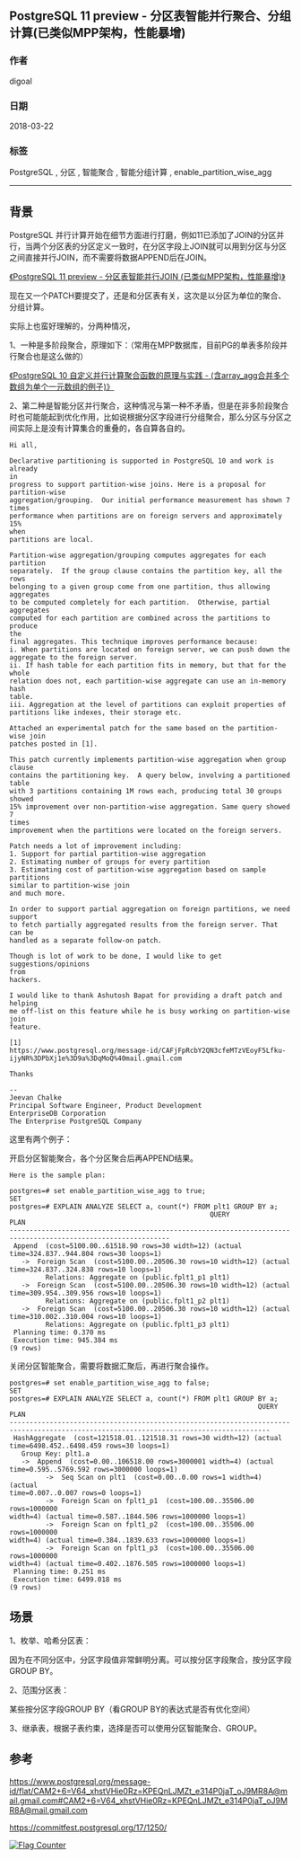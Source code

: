## PostgreSQL 11 preview - 分区表智能并行聚合、分组计算(已类似MPP架构，性能暴增)  
    
### 作者    
digoal    
    
### 日期    
2018-03-22    
    
### 标签    
PostgreSQL , 分区 , 智能聚合 , 智能分组计算 , enable_partition_wise_agg     
    
----    
    
## 背景    
PostgreSQL 并行计算开始在细节方面进行打磨，例如11已添加了JOIN的分区并行，当两个分区表的分区定义一致时，在分区字段上JOIN就可以用到分区与分区之间直接并行JOIN，而不需要将数据APPEND后在JOIN。  
    
[《PostgreSQL 11 preview - 分区表智能并行JOIN (已类似MPP架构，性能暴增)》](../201802/20180202_02.md)    
  
现在又一个PATCH要提交了，还是和分区表有关，这次是以分区为单位的聚合、分组计算。  
  
实际上也蛮好理解的，分两种情况，  
  
1、一种是多阶段聚合，原理如下：（常用在MPP数据库，目前PG的单表多阶段并行聚合也是这么做的）  
  
[《PostgreSQL 10 自定义并行计算聚合函数的原理与实践 - (含array_agg合并多个数组为单个一元数组的例子)》](../201801/20180119_04.md)    
  
2、第二种是智能分区并行聚合，这种情况与第一种不矛盾，但是在非多阶段聚合时也可能能起到优化作用，比如说根据分区字段进行分组聚合，那么分区与分区之间实际上是没有计算集合的重叠的，各自算各自的。  
  
```  
Hi all,  
  
Declarative partitioning is supported in PostgreSQL 10 and work is already  
in  
progress to support partition-wise joins. Here is a proposal for  
partition-wise  
aggregation/grouping.  Our initial performance measurement has shown 7 times  
performance when partitions are on foreign servers and approximately 15%  
when  
partitions are local.  
  
Partition-wise aggregation/grouping computes aggregates for each partition  
separately.  If the group clause contains the partition key, all the rows  
belonging to a given group come from one partition, thus allowing aggregates  
to be computed completely for each partition.  Otherwise, partial aggregates  
computed for each partition are combined across the partitions to produce  
the  
final aggregates. This technique improves performance because:  
i. When partitions are located on foreign server, we can push down the  
aggregate to the foreign server.  
ii. If hash table for each partition fits in memory, but that for the whole  
relation does not, each partition-wise aggregate can use an in-memory hash  
table.  
iii. Aggregation at the level of partitions can exploit properties of  
partitions like indexes, their storage etc.  
  
Attached an experimental patch for the same based on the partition-wise join  
patches posted in [1].  
  
This patch currently implements partition-wise aggregation when group clause  
contains the partitioning key.  A query below, involving a partitioned table  
with 3 partitions containing 1M rows each, producing total 30 groups showed  
15% improvement over non-partition-wise aggregation. Same query showed 7  
times  
improvement when the partitions were located on the foreign servers.  
```  
  
  
  
```  
Patch needs a lot of improvement including:  
1. Support for partial partition-wise aggregation  
2. Estimating number of groups for every partition  
3. Estimating cost of partition-wise aggregation based on sample partitions  
similar to partition-wise join  
and much more.  
  
In order to support partial aggregation on foreign partitions, we need  
support  
to fetch partially aggregated results from the foreign server. That can be  
handled as a separate follow-on patch.  
  
Though is lot of work to be done, I would like to get suggestions/opinions  
from  
hackers.  
  
I would like to thank Ashutosh Bapat for providing a draft patch and helping  
me off-list on this feature while he is busy working on partition-wise join  
feature.  
  
[1]  
https://www.postgresql.org/message-id/CAFjFpRcbY2QN3cfeMTzVEoyF5Lfku-ijyNR%3DPbXj1e%3D9a%3DqMoQ%40mail.gmail.com  
  
Thanks  
  
--   
Jeevan Chalke  
Principal Software Engineer, Product Development  
EnterpriseDB Corporation  
The Enterprise PostgreSQL Company  
```  
  
  
这里有两个例子：  
  
开启分区智能聚合，各个分区聚合后再APPEND结果。  
  
```  
Here is the sample plan:  
  
postgres=# set enable_partition_wise_agg to true;  
SET  
postgres=# EXPLAIN ANALYZE SELECT a, count(*) FROM plt1 GROUP BY a;  
                                                  QUERY  
PLAN  
--------------------------------------------------------------------------------------------------------------  
 Append  (cost=5100.00..61518.90 rows=30 width=12) (actual  
time=324.837..944.804 rows=30 loops=1)  
   ->  Foreign Scan  (cost=5100.00..20506.30 rows=10 width=12) (actual  
time=324.837..324.838 rows=10 loops=1)  
         Relations: Aggregate on (public.fplt1_p1 plt1)  
   ->  Foreign Scan  (cost=5100.00..20506.30 rows=10 width=12) (actual  
time=309.954..309.956 rows=10 loops=1)  
         Relations: Aggregate on (public.fplt1_p2 plt1)  
   ->  Foreign Scan  (cost=5100.00..20506.30 rows=10 width=12) (actual  
time=310.002..310.004 rows=10 loops=1)  
         Relations: Aggregate on (public.fplt1_p3 plt1)  
 Planning time: 0.370 ms  
 Execution time: 945.384 ms  
(9 rows)  
```  
  
关闭分区智能聚合，需要将数据汇聚后，再进行聚合操作。  
  
```  
postgres=# set enable_partition_wise_agg to false;  
SET  
postgres=# EXPLAIN ANALYZE SELECT a, count(*) FROM plt1 GROUP BY a;  
                                                              QUERY  
PLAN  
---------------------------------------------------------------------------------------------------------------------------------------  
 HashAggregate  (cost=121518.01..121518.31 rows=30 width=12) (actual  
time=6498.452..6498.459 rows=30 loops=1)  
   Group Key: plt1.a  
   ->  Append  (cost=0.00..106518.00 rows=3000001 width=4) (actual  
time=0.595..5769.592 rows=3000000 loops=1)  
         ->  Seq Scan on plt1  (cost=0.00..0.00 rows=1 width=4) (actual  
time=0.007..0.007 rows=0 loops=1)  
         ->  Foreign Scan on fplt1_p1  (cost=100.00..35506.00 rows=1000000  
width=4) (actual time=0.587..1844.506 rows=1000000 loops=1)  
         ->  Foreign Scan on fplt1_p2  (cost=100.00..35506.00 rows=1000000  
width=4) (actual time=0.384..1839.633 rows=1000000 loops=1)  
         ->  Foreign Scan on fplt1_p3  (cost=100.00..35506.00 rows=1000000  
width=4) (actual time=0.402..1876.505 rows=1000000 loops=1)  
 Planning time: 0.251 ms  
 Execution time: 6499.018 ms  
(9 rows)  
```  
  
## 场景  
  
1、枚举、哈希分区表：  
  
因为在不同分区中，分区字段值非常鲜明分离。可以按分区字段聚合，按分区字段GROUP BY。  
  
2、范围分区表：  
  
某些按分区字段GROUP BY（看GROUP BY的表达式是否有优化空间）  
  
3、继承表，根据子表约束，选择是否可以使用分区智能聚合、GROUP。  
  
## 参考  
https://www.postgresql.org/message-id/flat/CAM2+6=V64_xhstVHie0Rz=KPEQnLJMZt_e314P0jaT_oJ9MR8A@mail.gmail.com#CAM2+6=V64_xhstVHie0Rz=KPEQnLJMZt_e314P0jaT_oJ9MR8A@mail.gmail.com    
  
https://commitfest.postgresql.org/17/1250/  
  
<a rel="nofollow" href="http://info.flagcounter.com/h9V1"  ><img src="http://s03.flagcounter.com/count/h9V1/bg_FFFFFF/txt_000000/border_CCCCCC/columns_2/maxflags_12/viewers_0/labels_0/pageviews_0/flags_0/"  alt="Flag Counter"  border="0"  ></a>  
  

